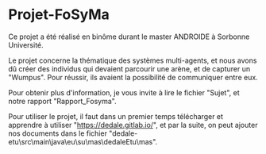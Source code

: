 # Projet-FoSyMa

Ce projet a été réalisé en binôme durant le master ANDROIDE à Sorbonne Université.

Le projet concerne la thématique des systèmes multi-agents, et nous avons dû créer des individus qui devaient parcourir une arène, et de capturer un "Wumpus". Pour réussir, ils avaient la possibilité de communiquer entre eux.

Pour obtenir plus d'information, je vous invite à lire le fichier "Sujet", et notre rapport "Rapport_Fosyma".

Pour utiliser le projet, il faut dans un premier temps télécharger et apprendre à utiliser "https://dedale.gitlab.io/", et par la suite, on peut ajouter nos documents dans le fichier "dedale-etu\src\main\java\eu\su\mas\dedaleEtu\mas".
